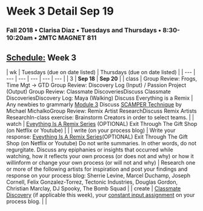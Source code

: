 # Week 3 Detail Sep 19

### Fall 2018 • Clarisa Diaz • Tuesdays and Thursdays • 8:30-10:20am • 2MTC MAGNET 811

## [Schedule:](./) Week 3

| wk | Tuesdays \(due on date listed\) | Thursdays \(due on date listed\) |
| --- | --- | --- | --- | --- | --- |
| 3 | **Sep 18** | **Sep 20** |
| class | Group Review: Frogs, Time Mgt -&gt; GTD Group Review: Discovery Log \(Input\) / Passion Project \(Output\) Group Review: Classmate DiscoveriesDiscuss Classmate DiscoveriesDiscovery Log: Maya \(Walking\) Discuss Everything is a Remix | Any newbies to grammarly [Module 3](http://teaching.polishedsolid.com/ip/mod3/content/index.html) Discuss [SCAMPER Technique](https://www.mindtools.com/pages/article/newCT_02.htm) by Michael MichalkoGroup Review: Remix Artist ResearchDiscuss Remix Artists ResearchIn-class exercise: Brainstorm Creators in order to select teams. |
| watch | [Eveything Is A Remix Series](http://everythingisaremix.info/watch-the-series) \(OPTIONAL\) Exit Through The Gift Shop \(on Netflix or Youtube\) |  |
| write \(on your process blog\) | Write your response: [Eveything Is A Remix Series](http://everythingisaremix.info/watch-the-series)\(OPTIONAL\) Exit Through The Gift Shop \(on Netflix or Youtube\) Do not write summaries. In other words, do not regurgitate. Discuss any epiphanies or insights that occurred while watching, how it reflects your own process \(or does not and why\) or how it willinform or change your own process \(or will not and why\) | Research one or more of the following artists for inspiration and post your findings and response on your process blog: Sherrie Levine, Marcel Duchamp, Joseph Cornell, Felix Gonzalez-Torrez, Tectonic Industries, Douglas Gordon, Christian Marclay, DJ Spooky, The Bomb Squad |
| create | [Classmate Discovery](../assignments/classmate-discovery.md) \(if applicable this week\), your [constant input assignment](../assignments/constant-input-or-output.md) on your process blog. |  |

